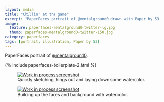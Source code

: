 ```yaml
---
layout: media
title: "Chillin' at the game"
excerpt: "PaperFaces portrait of @mentalground0 drawn with Paper by 53 on an iPad."
image: 
  feature: paperfaces-mentalground0-twitter-lg.jpg
  thumb: paperfaces-mentalground0-twitter-150.jpg
category: paperfaces
tags: [portrait, illustration, Paper by 53]
---
```


PaperFaces portrait of [@mentalground0](http://twitter.com/mentalground0).

{% include paperfaces-boilerplate-2.html %}

<figure>
	<a href="{{ site.url }}/images/paperfaces-mentalground0-process-1-lg.jpg"><img src="{{ site.url }}/images/paperfaces-mentalground0-process-1-600.jpg" alt="Work in process screenshot"></a>
	<figcaption>Quickly sketching things out and laying down some watercolor.</figcaption>
</figure>

<figure>
	<a href="{{ site.url }}/images/paperfaces-mentalground0-process-2-lg.jpg"><img src="{{ site.url }}/images/paperfaces-mentalground0-process-2-600.jpg" alt="Work in process screenshot"></a>
	<figcaption>Building up the faces and background with watercolor.</figcaption>
</figure>